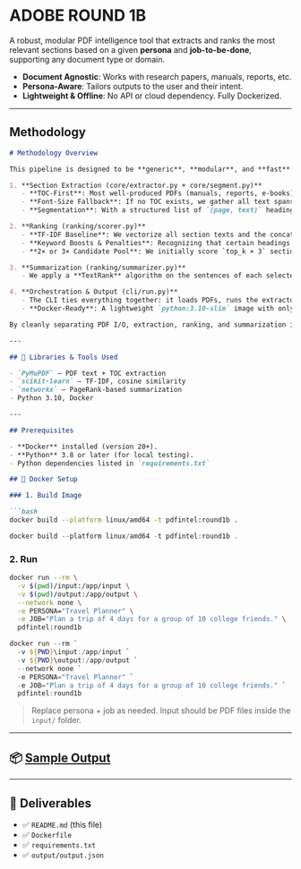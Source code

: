 # ADOBE ROUND 1B

A robust, modular PDF intelligence tool that extracts and ranks the most relevant sections based on a given **persona** and **job-to-be-done**, supporting any document type or domain.

- **Document Agnostic**: Works with research papers, manuals, reports, etc.
- **Persona-Aware**: Tailors outputs to the user and their intent.
- **Lightweight & Offline**: No API or cloud dependency. Fully Dockerized.

---

## Methodology

```markdown
# Methodology Overview

This pipeline is designed to be **generic**, **modular**, and **fast** (< 60 s for 10 PDFs) while producing **accurate** top‐K sections and summaries for *any* persona and job. We break the task into four main stages:

1. **Section Extraction (core/extractor.py + core/segment.py)**  
   - **TOC-First**: Most well-produced PDFs (manuals, reports, e-books) include an embedded Table of Contents. We call `doc.get_toc(simple=True)` via PyMuPDF and extract level 1–2 entries directly, preserving official titles and page numbers.  
   - **Font-Size Fallback**: If no TOC exists, we gather all text spans with their font sizes, identify the dominant “body” size via frequency, then select larger fonts as candidate headings. We merge nearby fragments on the same page, filter out runs longer than 12 words or with fewer than 50 % title-case tokens, and emit the remaining as headings.  
   - **Segmentation**: With a structured list of `(page, text)` headings, we slice the PDF’s full-page text (extracted via `page.get_text("text")`) between headings to produce `Section` objects containing `heading`, `page`, and `text`. Empty slices fall back to the raw page text to guarantee non-empty content.

2. **Ranking (ranking/scorer.py)**  
   - **TF-IDF Baseline**: We vectorize all section texts and the concatenated query (`"{persona} needs to {job}"}`) using `TfidfVectorizer`. Cosine similarity provides a strong general signal of relevance across domains.  
   - **Keyword Boosts & Penalties**: Recognizing that certain headings (e.g. “Things to Do”, “Restaurants”, “Hotels”) are pivotal for trip planning, we apply configurable boosts when those keywords appear. Likewise, we lightly penalize off-target sections (e.g. “History”, “Culture”) for planning tasks. This simple heuristic layer can be adapted per domain by editing `utils/config.py` rather than core code.  
   - **2× or 3× Candidate Pool**: We initially score `top_k × 3` sections, then **deduplicate** by `(document, page)` to avoid redundant picks, and finally select the first unique `top_k`.

3. **Summarization (ranking/summarizer.py)**  
   - We apply a **TextRank** algorithm on the sentences of each selected section’s text. After splitting into up to 40 sentences, we compute pairwise TF-IDF similarities, build a graph, run PageRank, and select the top 7 sentences (ordered as in the source). This yields concise yet contextual summaries.

4. **Orchestration & Output (cli/run.py)**  
   - The CLI ties everything together: it loads PDFs, runs the extractor, computes headings and slices, ranks and deduplicates, summarizes, and dumps a single `output.json` per the expected schema.  
   - **Docker-Ready**: A lightweight `python:3.10-slim` image with only PyMuPDF, scikit-learn, and networkx ensures offline execution under 1 GB.

By cleanly separating PDF I/O, extraction, ranking, and summarization into distinct modules—and centralizing any domain-specific heuristics in a single `config.py`—this solution generalizes effortlessly to new document sets (research papers, textbooks, financial reports) and new personas/jobs, while staying maintainable and performant.

---

## 🧰 Libraries & Tools Used

- `PyMuPDF` – PDF text + TOC extraction
- `scikit-learn` – TF-IDF, cosine similarity
- `networkx` – PageRank-based summarization
- Python 3.10, Docker

---

## Prerequisites

- **Docker** installed (version 20+).
- **Python** 3.8 or later (for local testing).
- Python dependencies listed in `requirements.txt`

## 🐳 Docker Setup

### 1. Build Image

```bash
docker build --platform linux/amd64 -t pdfintel:round1b .
```
```powershell
docker build --platform linux/amd64 -t pdfintel:round1b .
```

### 2. Run

```bash
docker run --rm \
  -v $(pwd)/input:/app/input \
  -v $(pwd)/output:/app/output \
  --network none \
  -e PERSONA="Travel Planner" \
  -e JOB="Plan a trip of 4 days for a group of 10 college friends." \
  pdfintel:round1b
```
```powershell
docker run --rm `
  -v ${PWD}\input:/app/input `
  -v ${PWD}\output:/app/output `
  --network none `
  -e PERSONA="Travel Planner" `
  -e JOB="Plan a trip of 4 days for a group of 10 college friends." `
  pdfintel:round1b
```

> Replace persona + job as needed. Input should be PDF files inside the `input/` folder.

---

## 📦 [Sample Output](output/output.json)

---

## 📎 Deliverables

- ✅ `README.md` (this file)
- ✅ `Dockerfile`
- ✅ `requirements.txt`
- ✅ `output/output.json`